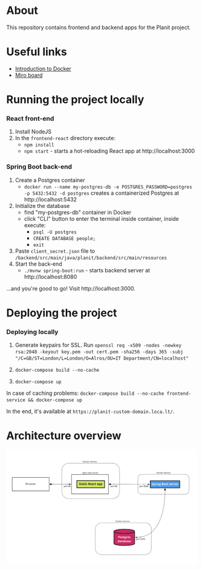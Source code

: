# About

This repository contains frontend and backend apps for the Planit project.

# Useful links

- [Introduction to Docker](/docs/Docker.md)
- [Miro board](https://miro.com/app/board/uXjVPVOoQV0=/)

# Running the project locally

### React front-end

1. Install NodeJS
2. In the `frontend-react` directory execute:
   - `npm install`
   - `npm start` - starts a hot-reloading React app at http://localhost:3000

### Spring Boot back-end

1. Create a Postgres container
   - `docker run --name my-postgres-db -e POSTGRES_PASSWORD=postgres -p 5432:5432 -d postgres` creates a containerized Postgres at http://localhost:5432
2. Initialize the database
   - find "my-postgres-db" container in Docker
   - click "CLI" button to enter the terminal inside container, inside execute:
     - `psql -U postgres`
     - `CREATE DATABASE people;`
     - `exit`
3. Paste `client_secret.json` file to `/backend/src/main/java/planit/backend/src/main/resources`
4. Start the back-end
   - `./mvnw spring-boot:run` - starts backend server at http://localhost:8080

...and you're good to go! Visit http://localhost:3000.

# Deploying the project

### Deploying locally

1. Generate keypairs for SSL. Run `openssl req -x509 -nodes -newkey rsa:2048 -keyout key.pem -out cert.pem -sha256 -days 365 -subj "/C=GB/ST=London/L=London/O=Alros/OU=IT Department/CN=localhost"`

2. `docker-compose build --no-cache`
3. `docker-compose up`

In case of caching problems:
`docker-compose build --no-cache frontend-service && docker-compose up`

In the end, it's available at `https://planit-custom-domain.loca.lt/`.

# Architecture overview

![alt text](architecture.png)
